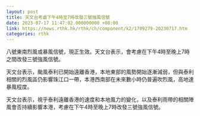 ```yaml
---
layout: post
title: 天文台考慮下午4時至7時改發三號強風信號
date: 2023-07-17 11:47:02.000000000 +08:00
link: https://news.rthk.hk/rthk/ch/component/k2/1709279-20230717.htm
categories: rthk
---
```


八號東南烈風或暴風信號，現正生效。天文台表示，會考慮在下午4時至晚上7時之間改發三號強風信號。

天文台表示，颱風泰利已開始遠離香港，本地東部的風勢開始逐漸減弱，但與泰利相關的烈風區仍影響珠江口一帶，本港西南部在未來數小時仍普遍吹烈風，高地達暴風程度。

天文台表示，視乎泰利遠離香港的速度和本地風力的變化，以及泰利雨帶的相關陣風會否持續影響本港，考慮在下午4時至晚上7時改發三號強風信號。
